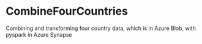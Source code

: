 # CombineFourCountries
Combining and transforming four country data, which is in Azure Blob, with pyspark in Azure Synapse
